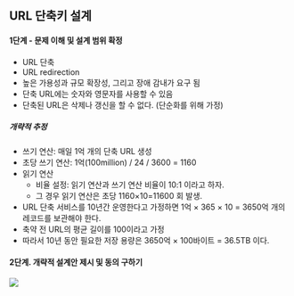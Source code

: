 ## URL 단축키 설계

#### 1단계 - 문제 이해 및 설계 범위 확정
- URL 단축
- URL redirection
- 높은 가용성과 규모 확장성, 그리고 장애 감내가 요구 됨
- 단축 URL에는 숫자와 영문자를 사용할 수 있음
- 단축된 URL은 삭제나 갱신을 할 수 없다. (단순화를 위해 가정)

##### 개략적 추정

- 쓰기 연산: 매일 1억 개의 단축 URL 생성
- 초당 쓰기 연산: 1억(100million) / 24 / 3600 = 1160
- 읽기 연산
  - 비율 설정: 읽기 연산과 쓰기 연산 비율이 10:1 이라고 하자.
  - 그 경우 읽기 연산은 초당 1160×10=11600 회 발생.
- URL 단축 서비스를 10년간 운영한다고 가정하면 1억 × 365 × 10 = 3650억 개의 레코드를 보관해야 한다.
- 축약 전 URL의 평균 길이를 100이라고 가정
- 따라서 10년 동안 필요한 저장 용량은 3650억 × 100바이트 = 36.5TB 이다.

#### 2단계. 개략적 설계안 제시 및 동의 구하기

<img src="images/minjoo/url.png">
